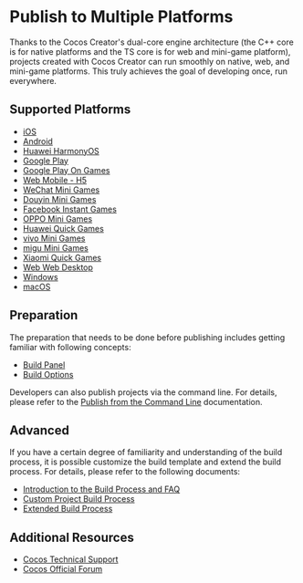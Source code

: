 # Publish to Multiple Platforms

Thanks to the Cocos Creator's dual-core engine architecture (the C++ core is for native platforms and the TS core is for web and mini-game platform), projects created with Cocos Creator can run smoothly on native, web, and mini-game platforms. This truly achieves the goal of developing once, run everywhere.

## Supported Platforms

- [iOS](./ios/index.md)
- [Android](./android/index.md)
- [Huawei HarmonyOS](./publish-huawei-ohos.md)
- [Google Play](google-play/build-example-google-play.md)
- [Google Play On Games](google-play-games/index.md)
- [Web Mobile - H5](./publish-web.md)
- [WeChat Mini Games](./publish-wechatgame.md)
- [Douyin Mini Games](./publish-bytedance-mini-game.md)
- [Facebook Instant Games](./publish-fb-instant-games.md)
- [OPPO Mini Games](./publish-oppo-mini-game.md)
- [Huawei Quick Games](./publish-huawei-quick-game.md)
- [vivo Mini Games](./publish-vivo-mini-game.md)
- [migu Mini Games](./publish-migu-mini-game.md)
- [Xiaomi Quick Games](./publish-xiaomi-quick-game.md)
- [Web Web Desktop](publish-web.md)
- [Windows](./windows/index.md)
- [macOS](./ios/index.md)

## Preparation

The preparation that needs to be done before publishing includes getting familiar with following concepts:

- [Build Panel](build-panel.md)
- [Build Options](build-options.md)

Developers can also publish projects via the command line. For details, please refer to the [Publish from the Command Line](publish-in-command-line.md) documentation.

## Advanced

If you have a certain degree of familiarity and understanding of the build process, it is possible customize the build template and extend the build process. For details, please refer to the following documents:

- [Introduction to the Build Process and FAQ](build-guide.md)
- [Custom Project Build Process](custom-project-build-template.md)
- [Extended Build Process](custom-build-plugin.md)

## Additional Resources

- [Cocos Technical Support](https://www.cocos.com/en/assistant)
- [Cocos Official Forum](https://discuss.cocos2d-x.org/)
